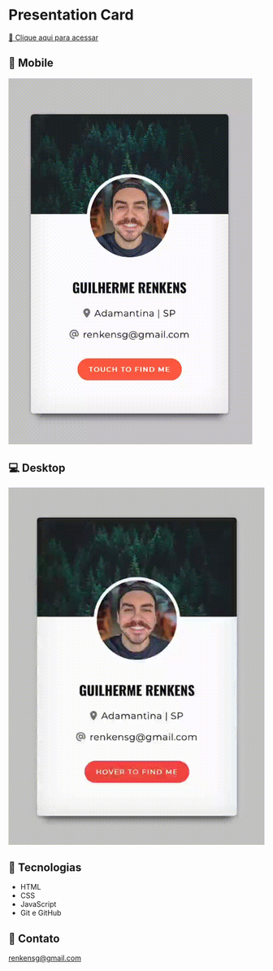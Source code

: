 # Presentation Card

[🔗 Clique aqui para acessar](https://my-card-delta.vercel.app/)

## 📱 Mobile
![Mobile](touch-my-card.gif)

## 💻 Desktop
![Desktop](hover-my-card.gif)

## 🤖 Tecnologias

- HTML
- CSS
- JavaScript
- Git e GitHub

## 📩 Contato

renkensg@gmail.com
